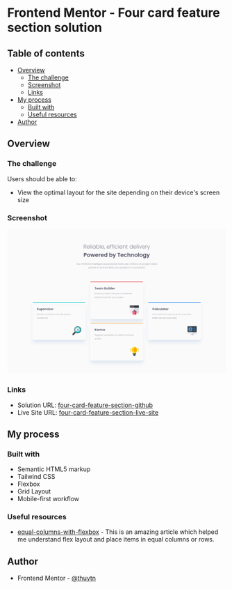 # Frontend Mentor - Four card feature section solution
## Table of contents

- [Overview](#overview)
  - [The challenge](#the-challenge)
  - [Screenshot](#screenshot)
  - [Links](#links)
- [My process](#my-process)
  - [Built with](#built-with)
  - [Useful resources](#useful-resources)
- [Author](#author)

## Overview

### The challenge

Users should be able to:

- View the optimal layout for the site depending on their device's screen size

### Screenshot

![desktop-screenshot-four-card-feature-section.png](images%2Fdesktop-screenshot-four-card-feature-section.png)

### Links

- Solution URL: [four-card-feature-section-github](https://github.com/thuytn/four-card-feature-section/)
- Live Site URL: [four-card-feature-section-live-site](https://thuytn.github.io/four-card-feature-section/)

## My process

### Built with

- Semantic HTML5 markup
- Tailwind CSS
- Flexbox
- Grid Layout
- Mobile-first workflow

### Useful resources

- [equal-columns-with-flexbox](https://css-tricks.com/equal-columns-with-flexbox-its-more-complicated-than-you-might-think/) - This is an amazing article which helped me understand flex layout and place items in equal columns or rows.

## Author

- Frontend Mentor - [@thuytn](https://www.frontendmentor.io/profile/thuytn)